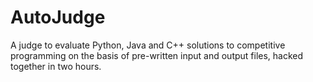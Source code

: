 # AutoJudge
A judge to evaluate Python, Java and C++ solutions to competitive programming on the basis of pre-written input and output files, hacked together in two hours.
